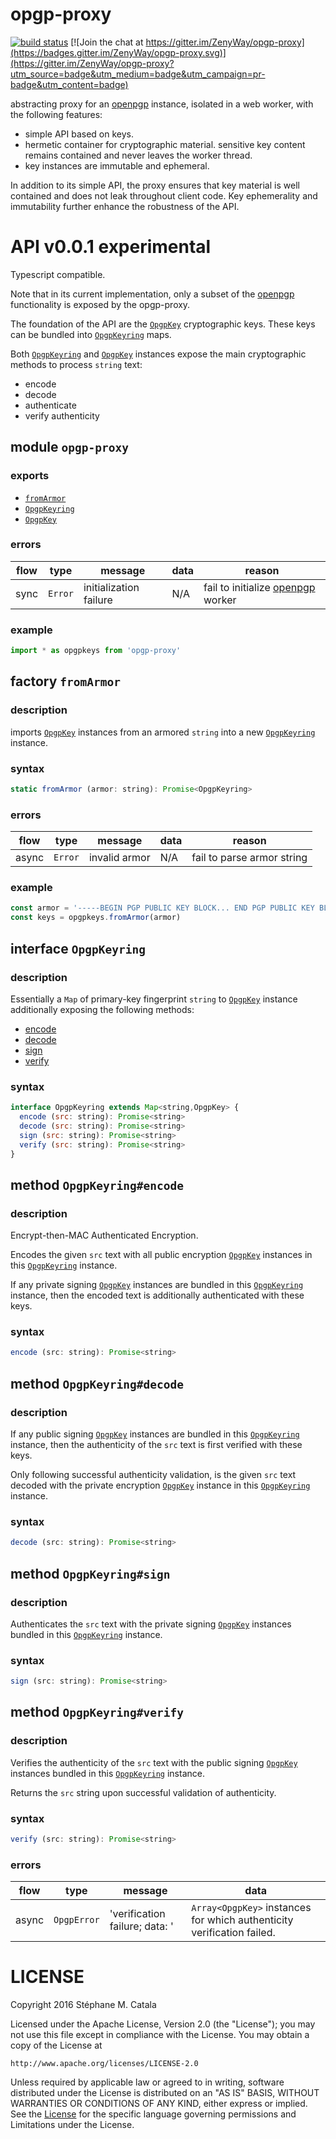 # opgp-proxy
[![build status](https://travis-ci.org/ZenyWay/opgp-proxy.svg?branch=master)](https://travis-ci.org/ZenyWay/opgp-proxy)
[![Join the chat at https://gitter.im/ZenyWay/opgp-proxy](https://badges.gitter.im/ZenyWay/opgp-proxy.svg)](https://gitter.im/ZenyWay/opgp-proxy?utm_source=badge&utm_medium=badge&utm_campaign=pr-badge&utm_content=badge)

abstracting proxy for an [openpgp](https://openpgpjs.org/) instance, isolated
in a web worker, with the following features:
* simple API based on keys.
* hermetic container for cryptographic material.
sensitive key content remains contained and never leaves the worker thread.
* key instances are immutable and ephemeral.

In addition to its simple API,
the proxy ensures that key material is well contained
and does not leak throughout client code.
Key ephemerality and immutability further enhance the robustness of the API.

# <a name="api"></a> API v0.0.1 experimental
Typescript compatible.

Note that in its current implementation,
only a subset of the [openpgp](https://openpgpjs.org/) functionality
is exposed by the opgp-proxy.

The foundation of the API are the [`OpgpKey`](#api.opgpkey)
cryptographic keys.
These keys can be bundled into [`OpgpKeyring`](#api.opgpkey) maps.

Both [`OpgpKeyring`](#api.opgpkey) and
[`OpgpKey`](#api.opgpkey) instances
expose the main cryptographic methods to process `string` text:
* encode
* decode
* authenticate
* verify authenticity

## <a name="api.opgp-proxy"></a> module `opgp-proxy`
### exports
* [`fromArmor`](#api.fromArmor)
* [`OpgpKeyring`](#api.opgpkeyring)
* [`OpgpKey`](#api.opgpkey)

### errors
flow | type | message | data | reason
-----|------|---------|------|-------
sync |`Error`|initialization failure|N/A|fail to initialize [openpgp](https://openpgpjs.org/) worker

### example
```javascript
import * as opgpkeys from 'opgp-proxy'
```

## <a name="api.fromArmor"></a> factory `fromArmor`
### description
imports [`OpgpKey`](#api.opgpkey) instances
from an armored `string` into
a new [`OpgpKeyring`](#api.opgpkey) instance.

### syntax
```javascript
static fromArmor (armor: string): Promise<OpgpKeyring>
```

### errors
flow | type | message | data | reason
-----|------|---------|------|-------
async|`Error`|invalid armor|N/A|fail to parse armor string

### example
```javascript
const armor = '-----BEGIN PGP PUBLIC KEY BLOCK... END PGP PUBLIC KEY BLOCK-----'
const keys = opgpkeys.fromArmor(armor)
```

##  <a name="api.opgpkeyring"></a> interface `OpgpKeyring`
### description
Essentially a `Map` of primary-key fingerprint `string`
to [`OpgpKey`](#api.opgpkey) instance
additionally exposing the following methods:
* [encode](#api.opgpkeyring.encode)
* [decode](#api.opgpkeyring.decode)
* [sign](#api.opgpkeyring.sign)
* [verify](#api.opgpkeyring.verify)

### syntax
```javascript
interface OpgpKeyring extends Map<string,OpgpKey> {
  encode (src: string): Promise<string>
  decode (src: string): Promise<string>
  sign (src: string): Promise<string>
  verify (src: string): Promise<string>
}
```

##  <a name="api.opgpkeyring.encode"></a> method `OpgpKeyring#encode`
### description
Encrypt-then-MAC Authenticated Encryption.

Encodes the given `src` text
with all public encryption [`OpgpKey`](#api.opgpkey) instances
in this [`OpgpKeyring`](#api.opgpkey) instance.

If any private signing [`OpgpKey`](#api.opgpkey) instances
are bundled in this [`OpgpKeyring`](#api.opgpkey) instance,
then the encoded text is additionally authenticated with these keys.

### syntax
```javascript
encode (src: string): Promise<string>
```

##  <a name="api.opgpkeyring.decode"></a> method `OpgpKeyring#decode`
### description
If any public signing [`OpgpKey`](#api.opgpkey) instances
are bundled in this [`OpgpKeyring`](#api.opgpkey) instance,
then the authenticity of the `src` text is first verified with these keys.

Only following successful authenticity validation, is the given `src` text decoded
with the private encryption [`OpgpKey`](#api.opgpkey) instance
in this [`OpgpKeyring`](#api.opgpkey) instance.

### syntax
```javascript
decode (src: string): Promise<string>
```

##  <a name="api.opgpkeyring.sign"></a> method `OpgpKeyring#sign`
### description
Authenticates the `src` text with the private signing
[`OpgpKey`](#api.opgpkey) instances
bundled in this [`OpgpKeyring`](#api.opgpkey) instance.

### syntax
```javascript
sign (src: string): Promise<string>
```

##  <a name="api.opgpkeyring.verify"></a> method `OpgpKeyring#verify`
### description
Verifies the authenticity of the `src` text with the public signing
[`OpgpKey`](#api.opgpkey) instances
bundled in this [`OpgpKeyring`](#api.opgpkey) instance.

Returns the `src` string upon successful validation of authenticity.

### syntax
```javascript
verify (src: string): Promise<string>
```

### errors
flow | type | message | data
-----|------|---------|---------
async|`OpgpError`|'verification failure; data: '|`Array<OpgpKey>` instances for which authenticity verification failed.

# <a name="license"></a> LICENSE
Copyright 2016 Stéphane M. Catala

Licensed under the Apache License, Version 2.0 (the "License");
you may not use this file except in compliance with the License.
You may obtain a copy of the License at

    http://www.apache.org/licenses/LICENSE-2.0

Unless required by applicable law or agreed to in writing, software
distributed under the License is distributed on an "AS IS" BASIS,
WITHOUT WARRANTIES OR CONDITIONS OF ANY KIND, either express or implied.
See the [License](./LICENSE) for the specific language governing permissions and
Limitations under the License.
